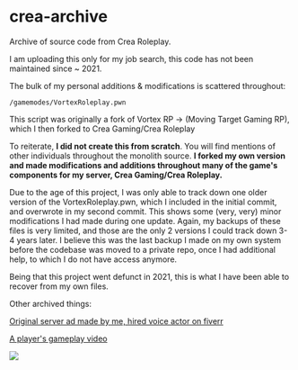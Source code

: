 
# crea-archive

Archive of source code from Crea Roleplay.

I am uploading this only for my job search, this code has not been maintained since ~ 2021.

The bulk of my personal additions & modifications is scattered throughout:

    /gamemodes/VortexRoleplay.pwn

This script was originally a fork of Vortex RP -> (Moving Target Gaming RP), which I then forked to Crea Gaming/Crea Roleplay

To reiterate, **I did not create this from scratch**. You will find mentions of other individuals throughout the monolith source. **I forked my own version and made modifications and additions throughout many of the game's components for my server, Crea Gaming/Crea Roleplay.**

Due to the age of this project, I was only able to track down one older version of the VortexRoleplay.pwn, which I included in the initial commit, and overwrote in my second commit. This shows some (very, very) minor modifications I had made during one update. Again, my backups of these files is very limited, and those are the only 2 versions I could track down 3-4 years later. I believe this was the last backup I made on my own system before the codebase was moved to a private repo, once I had additional help, to which I do not have access anymore.

Being that this project went defunct in 2021, this is what I have been able to recover from my own files.

Other archived things:

[Original server ad made by me, hired voice actor on fiverr](https://youtu.be/sZpdP3uGOqw?si=9k4oa9uw4OH_h6Xs)

[A player's gameplay video](https://youtu.be/HxVAivmQeH4?si=FXqWsiTPkVsI6CmV)

<img src="https://i.ibb.co/hy3Cp4J/crealogo.png" />
